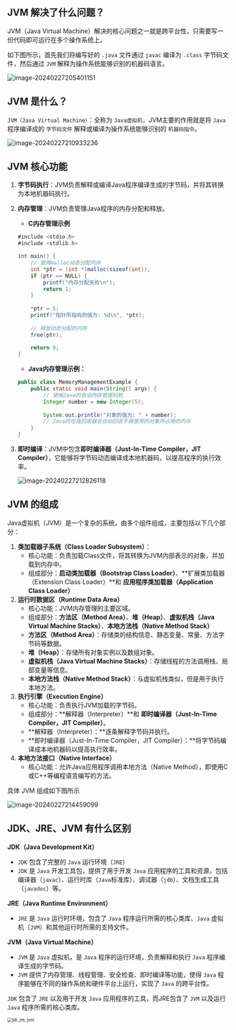 ## JVM 解决了什么问题？

JVM（Java Virtual Machine）解决的核心问题之一就是跨平台性，只需要写一份代码即可运行在多个操作系统上。

如下图所示，首先我们将编写好的 `.java` 文件通过 `javac` 编译为 `.class` 字节码文件，然后通过 `JVM` 解释为操作系统能够识别的机器码语言。

![image-20240227205401151](https://cdn.jsdelivr.net/gh/wicksonZhang/static-source-cdn/images/202402272054209.png)



## JVM 是什么？

`JVM（Java Virtual Machine）`：全称为 `Java虚拟机`，JVM主要的作用就是将 `Java` 程序编译成的 `字节码文件` 解释或编译为操作系统能够识别的 `机器码指令`。

![image-20240227210933236](https://cdn.jsdelivr.net/gh/wicksonZhang/static-source-cdn/images/202402272109284.png)



## JVM 核心功能

1. **字节码执行**：JVM负责解释或编译Java程序编译生成的字节码，并将其转换为本地机器码执行。

2. **内存管理**：JVM负责管理Java程序的内存分配和释放。

   * **C内存管理示例**

   ```java
   #include <stdio.h>
   #include <stdlib.h>
   
   int main() {
       // 使用malloc动态分配内存
       int *ptr = (int *)malloc(sizeof(int));
       if (ptr == NULL) {
           printf("内存分配失败\n");
           return 1;
       }
       
       *ptr = 5;
       printf("指针所指向的值为: %d\n", *ptr);
       
       // 释放动态分配的内存
       free(ptr);
       
       return 0;
   }
   ```

   * **Java内存管理示例：**

   ```java
   public class MemoryManagementExample {
       public static void main(String[] args) {
           // 使用Java的自动内存管理机制
           Integer number = new Integer(5);
           
           System.out.println("对象的值为: " + number);
           // Java的垃圾回收器会自动回收不再使用的对象所占用的内存
       }
   }
   ```

3. **即时编译**：JVM中包含**即时编译器（Just-In-Time Compiler，JIT Compiler）**，它能够将字节码动态编译成本地机器码，以提高程序的执行效率。

   ![image-20240227212826118](https://cdn.jsdelivr.net/gh/wicksonZhang/static-source-cdn/images/202402272128171.png)



## JVM 的组成

Java虚拟机（JVM）是一个复杂的系统，由多个组件组成，主要包括以下几个部分：

1. **类加载器子系统（Class Loader Subsystem）**：
   * 核心功能：负责加载Class文件，将其转换为JVM内部表示的对象，并加载到内存中。
   * 组成部分：**启动类加载器（Bootstrap Class Loader）**、**扩展类加载器（Extension Class Loader）**和 **应用程序类加载器（Application Class Loader）**
2. **运行时数据区（Runtime Data Area）**
   * 核心功能：JVM内存管理的主要区域。
   * 组成部分：**方法区（Method Area）**、**堆（Heap）**、**虚拟机栈（Java Virtual Machine Stacks）**、**本地方法栈（Native Method Stack）**
   * **方法区（Method Area）**：存储类的结构信息、静态变量、常量、方法字节码等数据。
   * **堆（Heap）**：存储所有对象实例以及数组对象。
   * **虚拟机栈（Java Virtual Machine Stacks）**：存储线程的方法调用栈、局部变量等信息。
   * **本地方法栈（Native Method Stack）**：与虚拟机栈类似，但是用于执行本地方法。
3. **执行引擎（Execution Engine）**
   * 核心功能：负责执行JVM加载的字节码。
   * 组成部分：**解释器（Interpreter）**和 **即时编译器（Just-In-Time Compiler，JIT Compiler）**。
   * **解释器（Interpreter）：**逐条解释字节码并执行。
   * **即时编译器（Just-In-Time Compiler，JIT Compiler）：**将字节码编译成本地机器码以提高执行效率。
4. **本地方法接口（Native Interface）**
   * 核心功能：允许Java应用程序调用本地方法（Native Method），即使用C或C++等编程语言编写的方法。

具体 JVM 组成如下图所示

![image-20240227214459099](https://cdn.jsdelivr.net/gh/wicksonZhang/static-source-cdn/images/202402272144167.png)



## JDK、JRE、JVM 有什么区别

**JDK（Java Development Kit）**

* `JDK` 包含了完整的 `Java` 运行环境（`JRE`）
* `JDK` 是 `Java` 开发工具包，提供了用于开发 `Java` 应用程序的工具和资源，包括编译器（`javac`）、运行时库（`Java`标准库）、调试器（`jdb`）、文档生成工具（`javadoc`）等。

**JRE（Java Runtime Environment）**

* `JRE` 是 `Java` 运行时环境，包含了 `Java` 程序运行所需的核心类库、`Java` 虚拟机（`JVM`）和其他运行时所需的支持文件。

**JVM（Java Virtual Machine）**

- `JVM` 是 `Java` 虚拟机，是 `Java` 程序的运行环境，负责解释和执行 `Java` 程序编译生成的字节码。
- `JVM` 提供了内存管理、线程管理、安全检查、即时编译等功能，使得 `Java` 程序能够在不同的操作系统和硬件平台上运行，实现了 `Java` 的跨平台性。

`JDK` 包含了 `JRE` 以及用于开发 `Java` 应用程序的工具，而JRE包含了 `JVM` 以及运行 `Java` 程序所需的核心类库。

<img src="https://cdn.jsdelivr.net/gh/wicksonZhang/static-source-cdn/images/202402272151189.png" alt="jdl, jre, jvm" style="zoom:70%;float:left" />